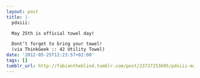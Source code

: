 ```yaml
---
layout: post
title: |-
  pdxiii:

  May 25th is official towel day!

  Dont‘t forget to bring your towel!
  (via ThinkGeek :: 42 Utility Towel)
date: '2012-05-25T12:23:57+02:00'
tags: []
tumblr_url: http://fabiantheblind.tumblr.com/post/23727253605/pdxiii-may-25th-is-official-towel-day-dontt
---
```


